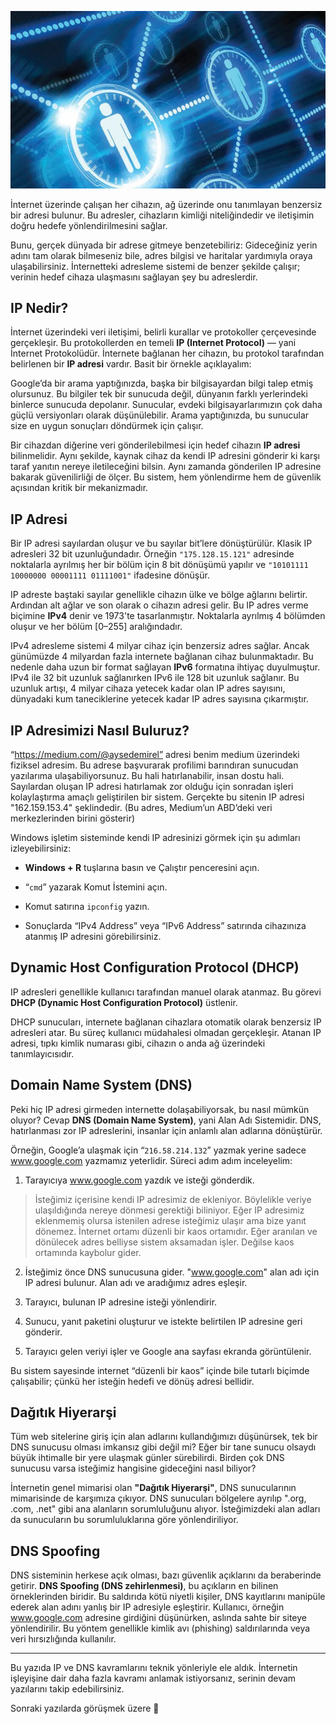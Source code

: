 ![İnternet](/img/internet2.png)

İnternet üzerinde çalışan her cihazın, ağ üzerinde onu tanımlayan benzersiz bir adresi bulunur. Bu adresler, cihazların kimliği niteliğindedir ve iletişimin doğru hedefe yönlendirilmesini sağlar.

Bunu, gerçek dünyada bir adrese gitmeye benzetebiliriz: Gideceğiniz yerin adını tam olarak bilmeseniz bile, adres bilgisi ve haritalar yardımıyla oraya ulaşabilirsiniz. İnternetteki adresleme sistemi de benzer şekilde çalışır; verinin hedef cihaza ulaşmasını sağlayan şey bu adreslerdir.

## IP Nedir?

İnternet üzerindeki veri iletişimi, belirli kurallar ve protokoller çerçevesinde gerçekleşir. Bu protokollerden en temeli **IP (Internet Protocol)** — yani İnternet Protokolüdür. İnternete bağlanan her cihazın, bu protokol tarafından belirlenen bir **IP adresi** vardır. Basit bir örnekle açıklayalım:

Google’da bir arama yaptığınızda, başka bir bilgisayardan bilgi talep etmiş olursunuz. Bu bilgiler tek bir sunucuda değil, dünyanın farklı yerlerindeki binlerce sunucuda depolanır. Sunucular, evdeki bilgisayarlarımızın çok daha güçlü versiyonları olarak düşünülebilir. Arama yaptığınızda, bu sunucular size en uygun sonuçları döndürmek için çalışır.

Bir cihazdan diğerine veri gönderilebilmesi için hedef cihazın **IP adresi** bilinmelidir. Aynı şekilde, kaynak cihaz da kendi IP adresini gönderir ki karşı taraf yanıtın nereye iletileceğini bilsin. Aynı zamanda gönderilen IP adresine bakarak güvenilirliği de ölçer. Bu sistem, hem yönlendirme hem de güvenlik açısından kritik bir mekanizmadır.

## IP Adresi

Bir IP adresi sayılardan oluşur ve bu sayılar bit’lere dönüştürülür. Klasik IP adresleri 32 bit uzunluğundadır. Örneğin `"175.128.15.121"` adresinde noktalarla ayrılmış her bir bölüm için 8 bit dönüşümü yapılır ve `"10101111 10000000 00001111 01111001"` ifadesine dönüşür.

IP adreste baştaki sayılar genellikle cihazın ülke ve bölge ağlarını belirtir. Ardından alt ağlar ve son olarak o cihazın adresi gelir. Bu IP adres verme biçimine **IPv4** denir ve 1973'te tasarlanmıştır. Noktalarla ayrılmış 4 bölümden oluşur ve her bölüm [0–255] aralığındadır.

IPv4 adresleme sistemi 4 milyar cihaz için benzersiz adres sağlar. Ancak günümüzde 4 milyardan fazla internete bağlanan cihaz bulunmaktadır. Bu nedenle daha uzun bir format sağlayan **IPv6** formatına ihtiyaç duyulmuştur. IPv4 ile 32 bit uzunluk sağlanırken IPv6 ile 128 bit uzunluk sağlanır. Bu uzunluk artışı, 4 milyar cihaza yetecek kadar olan IP adres sayısını, dünyadaki kum taneciklerine yetecek kadar IP adres sayısına çıkarmıştır.

## IP Adresimizi Nasıl Buluruz?

“https://medium.com/@aysedemirel” adresi benim medium üzerindeki fiziksel adresim. Bu adrese başvurarak profilimi barındıran sunucudan yazılarıma ulaşabiliyorsunuz. Bu hali hatırlanabilir, insan dostu hali. Sayılardan oluşan IP adresi hatırlamak zor olduğu için sonradan işleri kolaylaştırma amaçlı geliştirilen bir sistem. Gerçekte bu sitenin IP adresi "162.159.153.4" şeklindedir. (Bu adres, Medium’un ABD’deki veri merkezlerinden birini gösterir)

Windows işletim sisteminde kendi IP adresinizi görmek için şu adımları izleyebilirsiniz:

- **Windows + R** tuşlarına basın ve Çalıştır penceresini açın.

- “`cmd`” yazarak Komut İstemini açın.

- Komut satırına `ipconfig` yazın.

- Sonuçlarda “IPv4 Address” veya “IPv6 Address” satırında cihazınıza atanmış IP adresini görebilirsiniz.

## Dynamic Host Configuration Protocol (DHCP)

IP adresleri genellikle kullanıcı tarafından manuel olarak atanmaz. Bu görevi **DHCP (Dynamic Host Configuration Protocol)** üstlenir.

DHCP sunucuları, internete bağlanan cihazlara otomatik olarak benzersiz IP adresleri atar. Bu süreç kullanıcı müdahalesi olmadan gerçekleşir.
Atanan IP adresi, tıpkı kimlik numarası gibi, cihazın o anda ağ üzerindeki tanımlayıcısıdır.

## Domain Name System (DNS)

Peki hiç IP adresi girmeden internette dolaşabiliyorsak, bu nasıl mümkün oluyor?
Cevap **DNS (Domain Name System)**, yani Alan Adı Sistemidir. DNS, hatırlanması zor IP adreslerini, insanlar için anlamlı alan adlarına dönüştürür.

Örneğin, Google’a ulaşmak için “`216.58.214.132`” yazmak yerine sadece www.google.com
yazmamız yeterlidir. Süreci adım adım inceleyelim:

1. Tarayıcıya www.google.com yazdık ve isteği gönderdik.

> İsteğimiz içerisine kendi IP adresimiz de ekleniyor. Böylelikle veriye ulaşıldığında nereye dönmesi gerektiği biliniyor. Eğer IP adresimiz eklenmemiş olursa istenilen adrese isteğimiz ulaşır ama bize yanıt dönemez. İnternet ortamı düzenli bir kaos ortamıdır. Eğer aranılan ve dönülecek adres belliyse sistem aksamadan işler. Değilse kaos ortamında kaybolur gider.

2. İsteğimiz önce DNS sunucusuna gider. "www.google.com" alan adı için IP adresi bulunur. Alan adı ve aradığımız adres eşleşir.

3. Tarayıcı, bulunan IP adresine isteği yönlendirir.

4. Sunucu, yanıt paketini oluşturur ve istekte belirtilen IP adresine geri gönderir.

5. Tarayıcı gelen veriyi işler ve Google ana sayfası ekranda görüntülenir.

Bu sistem sayesinde internet “düzenli bir kaos” içinde bile tutarlı biçimde çalışabilir; çünkü her isteğin hedefi ve dönüş adresi bellidir.

## Dağıtık Hiyerarşi

Tüm web sitelerine giriş için alan adlarını kullandığımızı düşünürsek, tek bir DNS sunucusu olması imkansız gibi değil mi? Eğer bir tane sunucu olsaydı büyük ihtimalle bir yere ulaşmak günler sürebilirdi. Birden çok DNS sunucusu varsa isteğimiz hangisine gideceğini nasıl biliyor?

İnternetin genel mimarisi olan **"Dağıtık Hiyerarşi"**, DNS sunucularının mimarisinde de karşımıza çıkıyor. DNS sunucuları bölgelere ayrılıp ".org, .com, .net" gibi ana alanların sorumluluğunu alıyor. İsteğimizdeki alan adları da sunucuların bu sorumluluklarına göre yönlendiriliyor.

## DNS Spoofing

DNS sisteminin herkese açık olması, bazı güvenlik açıklarını da beraberinde getirir. **DNS Spoofing (DNS zehirlenmesi)**, bu açıkların en bilinen örneklerinden biridir.
Bu saldırıda kötü niyetli kişiler, DNS kayıtlarını manipüle ederek alan adını yanlış bir IP adresiyle eşleştirir. Kullanıcı, örneğin www.google.com adresine girdiğini düşünürken, aslında sahte bir siteye yönlendirilir.
Bu yöntem genellikle kimlik avı (phishing) saldırılarında veya veri hırsızlığında kullanılır.

---

Bu yazıda IP ve DNS kavramlarını teknik yönleriyle ele aldık. İnternetin işleyişine dair daha fazla kavramı anlamak istiyorsanız, serinin devam yazılarını takip edebilirsiniz.

Sonraki yazılarda görüşmek üzere 👋
